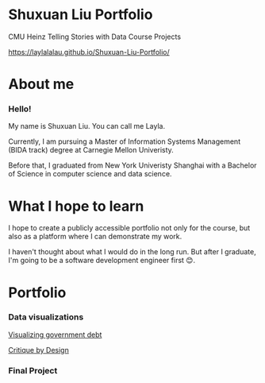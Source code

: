 # Shuxuan Liu Portfolio
CMU Heinz Telling Stories with Data Course Projects

https://laylalalau.github.io/Shuxuan-Liu-Portfolio/

# About me
### Hello!
My name is Shuxuan Liu. You can call me Layla.

Currently, I am pursuing a Master of Information Systems Management (BIDA track) degree at Carnegie Mellon Univeristy.

Before that, I graduated from New York Univeristy Shanghai with a Bachelor of Science in computer science and data science.

# What I hope to learn
I hope to create a publicly accessible portfolio not only for the course, but also as a platform where I can demonstrate my work.

I haven't thought about what I would do in the long run. But after I graduate, I'm going to be a software development engineer first 😊. 

# Portfolio

### Data visualizations 
[Visualizing government debt](/dataviz2.md)

[Critique by Design](/CritiqueByDesign.md)

### Final Project

